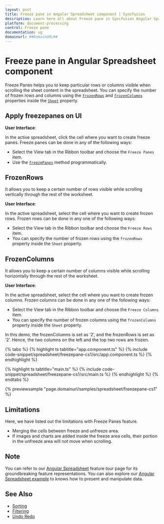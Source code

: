 ```yaml
---
layout: post
title: Freeze pane in Angular Spreadsheet component | Syncfusion
description: Learn here all about Freeze pane in Syncfusion Angular Spreadsheet component of Syncfusion Essential JS 2 and more.
platform: document-processing
control: Freeze pane 
documentation: ug
domainurl: ##DomainURL##
---
```


# Freeze pane in Angular Spreadsheet component

Freeze Panes helps you to keep particular rows or columns visible when scrolling the sheet content in the spreadsheet. You can specify the number of frozen rows and columns using the [`frozenRows`](https://ej2.syncfusion.com/angular/documentation/api/spreadsheet/#frozenrows) and [`frozenColumns`](https://ej2.syncfusion.com/angular/documentation/api/spreadsheet/#frozencolumns) properties inside the [`Sheet`](https://ej2.syncfusion.com/angular/documentation/api/spreadsheet#sheets) property.

## Apply freezepanes on UI

**User Interface**:

In the active spreadsheet, click the cell where you want to create freeze panes. Freeze panes can be done in any of the following ways:

* Select the View tab in the Ribbon toolbar and choose the `Freeze Panes` item.
* Use the [`freezePanes`](https://ej2.syncfusion.com/angular/documentation/api/spreadsheet/#freezepanes) method programmatically.

## FrozenRows

It allows you to keep a certain number of rows visible while scrolling vertically through the rest of the worksheet.

**User Interface**:

In the active spreadsheet, select the cell where you want to create frozen rows. Frozen rows can be done in any one of the following ways:

* Select the View tab in the Ribbon toolbar and choose the `Freeze Rows` item.
* You can specify the number of frozen rows using the `frozenRows` property inside the `Sheet` property.

## FrozenColumns

It allows you to keep a certain number of columns visible while scrolling horizontally through the rest of the worksheet.

**User Interface**:

In the active spreadsheet, select the cell where you want to create frozen columns. Frozen columns can be done in any one of the following ways:

* Select the View tab in the Ribbon toolbar and choose the `Freeze Columns` item.
* You can specify the number of frozen columns using the `frozenColumns` property inside the `Sheet` property.

In this demo, the frozenColumns is set as ‘2’, and the frozenRows is set as ‘2’. Hence, the two columns on the left and the top two rows are frozen.

{% tabs %}
{% highlight ts tabtitle="app.component.ts" %}
{% include code-snippet/spreadsheet/freezepane-cs1/src/app.component.ts %}
{% endhighlight %}

{% highlight ts tabtitle="main.ts" %}
{% include code-snippet/spreadsheet/freezepane-cs1/src/main.ts %}
{% endhighlight %}
{% endtabs %}
  
{% previewsample "page.domainurl/samples/spreadsheet/freezepane-cs1" %}

## Limitations

Here, we have listed out the limitations with Freeze Panes feature.

* Merging the cells between freeze and unfreeze area.
* If images and charts are added inside the freeze area cells, their portion in the unfreeze area will not move when scrolling.

## Note

You can refer to our [Angular Spreadsheet](https://www.syncfusion.com/angular-ui-components/angular-spreadsheet) feature tour page for its groundbreaking feature representations. You can also explore our [Angular Spreadsheet example](https://ej2.syncfusion.com/angular/demos/#/material/spreadsheet/default) to knows how to present and manipulate data.

## See Also

* [Sorting](./sort)
* [Filtering](./filter)
* [Undo Redo](./undo-redo)